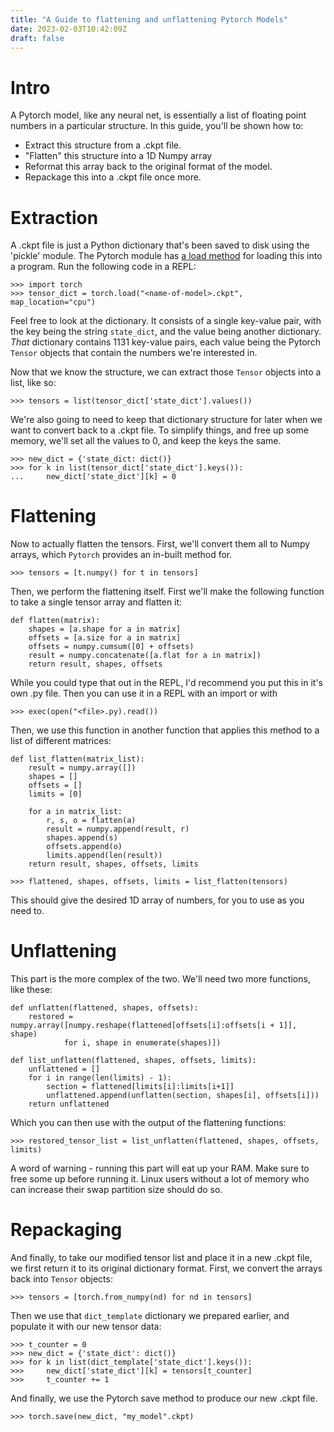 ```yaml
---
title: "A Guide to flattening and unflattening Pytorch Models"
date: 2023-02-03T10:42:09Z
draft: false
---
```


# Intro

A Pytorch model, like any neural net, is essentially a list of floating point numbers in a particular structure. In this guide, you'll be shown how to:
- Extract this structure from a .ckpt file.
- "Flatten" this structure into a 1D Numpy array 
- Reformat this array back to the original format of the model.
- Repackage this into a .ckpt file once more.

# Extraction

A .ckpt file is just a Python dictionary that's been saved to disk using the 'pickle' module. The Pytorch module has [a load method](https://pytorch.org/docs/stable/generated/torch.load.html#torch.load) for loading this into a program. Run the following code in a REPL:
```
>>> import torch
>>> tensor_dict = torch.load("<name-of-model>.ckpt", map_location="cpu")
```

Feel free to look at the dictionary. It consists of a single key-value pair, with the key being the string ```state_dict```, and the value being another dictionary. _That_ dictionary contains 1131 key-value pairs, each value being the Pytorch ```Tensor``` objects that contain the numbers we're interested in.

Now that we know the structure, we can extract those ```Tensor``` objects into a list, like so:

```
>>> tensors = list(tensor_dict['state_dict'].values()) 
```
We're also going to need to keep that dictionary structure for later when we want to convert back to a .ckpt file. To simplify things, and free up some memory, we'll set all the values to 0, and keep the keys the same.
```
>>> new_dict = {'state_dict: dict()} 
>>> for k in list(tensor_dict['state_dict'].keys()): 
... 	new_dict['state_dict'][k] = 0 
```

# Flattening

Now to actually flatten the tensors. First, we'll convert them all to Numpy arrays, which ```Pytorch``` provides an in-built method for.

```
>>> tensors = [t.numpy() for t in tensors]
```

Then, we perform the flattening itself. First we'll make the following function to take a single tensor array and flatten it:

```
def flatten(matrix):
    shapes = [a.shape for a in matrix]
    offsets = [a.size for a in matrix]
    offsets = numpy.cumsum([0] + offsets)
    result = numpy.concatenate([a.flat for a in matrix])
    return result, shapes, offsets
```

While you could type that out in the REPL, I'd recommend you put this in it's own .py file. Then you can use it in a REPL with an import or with 

```
>>> exec(open("<file>.py).read())
```

Then, we use this function in another function that applies this method to a list of different matrices:

```
def list_flatten(matrix_list):
    result = numpy.array([])
    shapes = []
    offsets = []
    limits = [0]

    for a in matrix_list:
        r, s, o = flatten(a)
        result = numpy.append(result, r)
        shapes.append(s)
        offsets.append(o)
        limits.append(len(result))
    return result, shapes, offsets, limits
```
```
>>> flattened, shapes, offsets, limits = list_flatten(tensors)
```
This should give the desired 1D array of numbers, for you to use as you need to.

# Unflattening

This part is the more complex of the two. We'll need two more functions, like these:
```
def unflatten(flattened, shapes, offsets):
    restored = numpy.array([numpy.reshape(flattened[offsets[i]:offsets[i + 1]], shape)
            for i, shape in enumerate(shapes)])

def list_unflatten(flattened, shapes, offsets, limits):
    unflattened = []
    for i in range(len(limits) - 1):
        section = flattened[limits[i]:limits[i+1]]
        unflattened.append(unflatten(section, shapes[i], offsets[i]))
    return unflattened
```

Which you can then use with the output of the flattening functions:
```
>>> restored_tensor_list = list_unflatten(flattened, shapes, offsets, limits)
``` 
A word of warning - running this part will eat up your RAM. Make sure to free some up before running it. Linux users without a lot of memory who can increase their swap partition size should do so.

# Repackaging

And finally, to take our modified tensor list and place it in a new .ckpt file, we first return it to its original dictionary format. First, we convert the arrays back into ```Tensor``` objects:

```
>>> tensors = [torch.from_numpy(nd) for nd in tensors]
```
Then we use that ```dict_template``` dictionary we prepared earlier, and populate it with our new tensor data:

```
>>> t_counter = 0
>>> new_dict = {'state_dict': dict()}
>>> for k in list(dict_template['state_dict'].keys()):
>>> 	new_dict['state_dict'][k] = tensors[t_counter]
>>>     t_counter += 1
```

And finally, we use the Pytorch save method to produce our new .ckpt file.

```
>>> torch.save(new_dict, "my_model".ckpt)
```

